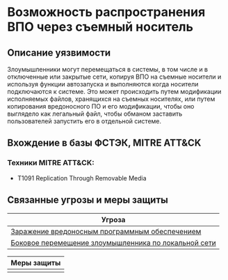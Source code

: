 # Возможность распространения ВПО через съемный носитель

## Описание уязвимости
Злоумышленники могут перемещаться в системы, в том числе и в отключенные или закрытые сети, копируя ВПО на съемные носители и используя функции автозапуска и выполняются когда носители подключаются к системе. Это может происходить путем модификации исполняемых файлов, хранящихся на съемных носителях, или путем копирования вредоносного ПО и его модификации, чтобы оно выглядело как легальный файл, чтобы обманом заставить пользователей запустить его в отдельной системе.

## Вхождение в базы ФСТЭК, MITRE ATT&CK
### Техники MITRE ATT&CK:
+ T1091 Replication Through Removable Media

## Связанные угрозы и меры защиты
|Угроза|
|-|
|[Заражение вредоносным программным обеспечением](/vkr/threats/page20)|
|[Боковое перемещение злоумышленника по локальной сети](/vkr/threats/page1)|

|Меры защиты|
|-|
||
